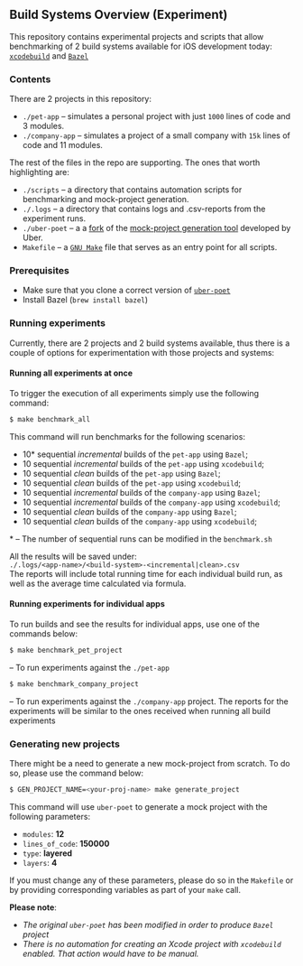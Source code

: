 ## Build Systems Overview (Experiment)

This repository contains experimental projects and scripts that allow benchmarking of 2 build systems available for iOS development today: [`xcodebuild`](https://developer.apple.com/library/archive/technotes/tn2339/_index.html) and [`Bazel`](https://www.bazel.build/)

### Contents
There are 2 projects in this repository:
* `./pet-app` – simulates a personal project with just `1000` lines of code and 3 modules.
* `./company-app` – simulates a project of a small company with `15k` lines of code and 11 modules.

The rest of the files in the repo are supporting. The ones that worth highlighting are:
* `./scripts` – a directory that contains automation scripts for benchmarking and mock-project generation.
* `./.logs` – a directory that contains logs and .csv-reports from the experiment runs.
* `./uber-poet` – a a [fork](https://github.com/alex-apriamashvili/uber-poet.git) of the [mock-project generation tool](https://github.com/uber/uber-poet) developed by Uber.
* `Makefile` – a [`GNU Make`](https://www.gnu.org/software/make/) file that serves as an entry point for all scripts.

### Prerequisites

- Make sure that you clone a correct version of [`uber-poet`](https://github.com/alex-apriamashvili/uber-poet.git)
- Install Bazel (`brew install bazel`)

### Running experiments
Currently, there are 2 projects and 2 build systems available, thus there is a couple of options for experimentation with those projects and systems:
#### Running all experiments at once
To trigger the execution of all experiments simply use the following command:
```bash
$ make benchmark_all
```
This command will run benchmarks for the following scenarios:
* 10* sequential _incremental_ builds of the `pet-app` using `Bazel`;
* 10 sequential _incremental_ builds of the `pet-app` using `xcodebuild`;
* 10 sequential _clean_ builds of the `pet-app` using `Bazel`;
* 10 sequential _clean_ builds of the `pet-app` using `xcodebuild`;
* 10 sequential _incremental_ builds of the `company-app` using `Bazel`;
* 10 sequential _incremental_ builds of the `company-app` using `xcodebuild`;
* 10 sequential _clean_ builds of the `company-app` using `Bazel`;
* 10 sequential _clean_ builds of the `company-app` using `xcodebuild`;

\* – The number of sequential runs can be modified in the `benchmark.sh`

All the results will be saved under:  
`./.logs/<app-name>/<build-system>-<incremental|clean>.csv`  
The reports will include total running time for each individual build run, as well as the average time calculated via formula.

#### Running experiments for individual apps
To run builds and see the results for individual apps, use one of the commands below:
```bash
$ make benchmark_pet_project
```
– To run experiments against the `./pet-app`
 ```bash
 $ make benchmark_company_project
 ```
– To run experiments against the `./company-app` project.
The reports for the experiments will be similar to the ones received when running all build experiments

### Generating new projects
There might be a need to generate a new mock-project from scratch. To do so, please use the command below:
```bash
$ GEN_PROJECT_NAME=<your-proj-name> make generate_project
```

This command will use `uber-poet` to generate a mock project with the following parameters:
* `modules`: **12**
* `lines_of_code`: **150000**
* `type`: **layered**
* `layers`: **4**

If you must change any of these parameters, please do so in the `Makefile` or by providing corresponding variables as part of your `make` call.

**Please note**:
* _The original `uber-poet` has been modified in order to produce `Bazel` project_
* _There is no automation for creating an Xcode project with `xcodebuild` enabled. That action would have to be manual._
